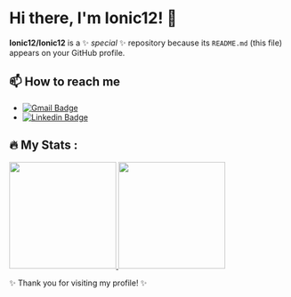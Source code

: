 <h1 align="left">Hi there, I'm Ionic12! 👋</h1>


**Ionic12/Ionic12** is a ✨ _special_ ✨ repository because its `README.md` (this file) appears on your GitHub profile.

<h2>📫 How to reach me</h2>

- [![Gmail Badge](https://img.shields.io/badge/bagusiqshan81@gmail.com-D14836?style=for-the-flat&logo=gmail&logoColor=white)](mailto:your-email@gmail.com)
- [![Linkedin Badge](https://img.shields.io/badge/-iqshanbagus-blue?style=flat&logo=Linkedin&logoColor=white)](https://www.linkedin.com/in/iqshanbagus/) 

## :fire: My Stats :

<p align="left">
  <a href="https://github.com/dimasmds">
    <img height="192em" src="http://github-readme-streak-stats.herokuapp.com?user=Ionic12&theme=dark&background=000000)](https://git.io/streak-stats"/>
    <img height="192em" src="https://github-readme-stats-eight-theta.vercel.app/api/top-langs/?username=Ionic12&layout=compact&langs_count=8&theme=dark&background=000000"/>
   </a>
</p>

<p align="left">✨ Thank you for visiting my profile! ✨</p>
